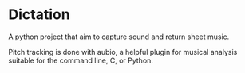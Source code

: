 Dictation
=========

A python project that aim to capture sound and return sheet music.

Pitch tracking is done with aubio, a helpful plugin for musical analysis suitable for the command line, C, or Python.
